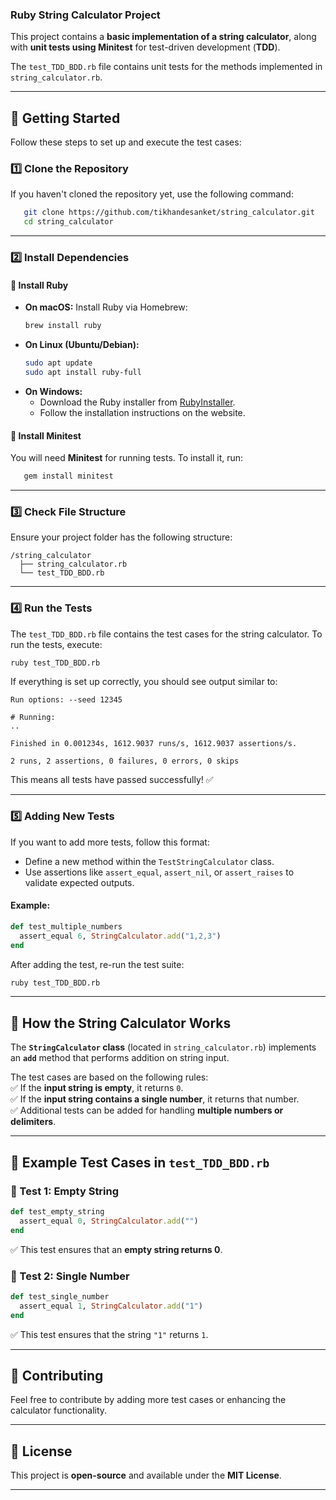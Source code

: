 ### **Ruby String Calculator Project**  
This project contains a **basic implementation of a string calculator**, along with **unit tests using Minitest** for test-driven development (**TDD**).  

The `test_TDD_BDD.rb` file contains unit tests for the methods implemented in `string_calculator.rb`.  

---

## **📌 Getting Started**  

Follow these steps to set up and execute the test cases:  

### **1️⃣ Clone the Repository**  
If you haven't cloned the repository yet, use the following command:  
```sh
   git clone https://github.com/tikhandesanket/string_calculator.git
   cd string_calculator
```  

---

### **2️⃣ Install Dependencies**  

#### **🔹 Install Ruby**  
- **On macOS:** Install Ruby via Homebrew:  
  ```sh
  brew install ruby
  ```  
- **On Linux (Ubuntu/Debian):**  
  ```sh
  sudo apt update
  sudo apt install ruby-full
  ```  
- **On Windows:**  
  - Download the Ruby installer from [RubyInstaller](https://rubyinstaller.org/).  
  - Follow the installation instructions on the website.  

#### **🔹 Install Minitest**  
You will need **Minitest** for running tests. To install it, run:  

```sh
   gem install minitest
```

---

### **3️⃣ Check File Structure**  
Ensure your project folder has the following structure:  

```
/string_calculator
  ├── string_calculator.rb
  └── test_TDD_BDD.rb
```

---

### **4️⃣ Run the Tests**  
The `test_TDD_BDD.rb` file contains the test cases for the string calculator. To run the tests, execute:  

```sh
ruby test_TDD_BDD.rb
```

If everything is set up correctly, you should see output similar to:  

```
Run options: --seed 12345

# Running:
..

Finished in 0.001234s, 1612.9037 runs/s, 1612.9037 assertions/s.

2 runs, 2 assertions, 0 failures, 0 errors, 0 skips
```

This means all tests have passed successfully! ✅  

---

### **5️⃣ Adding New Tests**  
If you want to add more tests, follow this format:  

- Define a new method within the `TestStringCalculator` class.  
- Use assertions like `assert_equal`, `assert_nil`, or `assert_raises` to validate expected outputs.  

#### **Example:**  

```ruby
def test_multiple_numbers
  assert_equal 6, StringCalculator.add("1,2,3")
end
```

After adding the test, re-run the test suite:  

```sh
ruby test_TDD_BDD.rb
```

---

## **📌 How the String Calculator Works**  

The **`StringCalculator` class** (located in `string_calculator.rb`) implements an **`add`** method that performs addition on string input.  

The test cases are based on the following rules:  
✅ If the **input string is empty**, it returns `0`.  
✅ If the **input string contains a single number**, it returns that number.  
✅ Additional tests can be added for handling **multiple numbers or delimiters**.  

---

## **📌 Example Test Cases in `test_TDD_BDD.rb`**  

### **🔹 Test 1: Empty String**  
```ruby
def test_empty_string
  assert_equal 0, StringCalculator.add("")
end
```
✅ This test ensures that an **empty string returns 0**.  

### **🔹 Test 2: Single Number**  
```ruby
def test_single_number
  assert_equal 1, StringCalculator.add("1")
end
```
✅ This test ensures that the string `"1"` returns `1`.  

---

## **📌 Contributing**  
Feel free to contribute by adding more test cases or enhancing the calculator functionality.  

---

## **📌 License**  
This project is **open-source** and available under the **MIT License**.  

---

